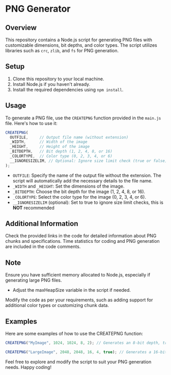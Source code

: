 # PNG Generator

## Overview

This repository contains a Node.js script for generating PNG files with customizable dimensions, bit depths, and color types. The script utilizes libraries such as `crc`, `zlib`, and `fs` for PNG generation.

## Setup

1. Clone this repository to your local machine.
2. Install Node.js if you haven't already.
3. Install the required dependencies using `npm install`.

## Usage

To generate a PNG file, use the `CREATEPNG` function provided in the `main.js` file. Here's how to use it:

```javascript
CREATEPNG(
  OUTFILE,     // Output file name (without extension)
  _WIDTH,      // Width of the image
  _HEIGHT,     // Height of the image
  _BITDEPTH,   // Bit depth (1, 2, 4, 8, or 16)
  _COLORTYPE,  // Color type (0, 2, 3, 4, or 6)
  __IGNORESIZELIM, // Optional: Ignore size limit check (true or false)
);
```

- `OUTFILE`: Specify the name of the output file without the extension. The script will automatically add the necessary details to the file name.
- `_WIDTH` and `_HEIGHT`: Set the dimensions of the image.
- `_BITDEPTH`: Choose the bit depth for the image (1, 2, 4, 8, or 16).
- `_COLORTYPE`: Select the color type for the image (0, 2, 3, 4, or 6).
- `__IGNORESIZELIM` (optional): Set to true to ignore size limit checks, this is __NOT__ recommended

## Additional Information

Check the provided links in the code for detailed information about PNG chunks and specifications.
Time statistics for coding and PNG generation are included in the code comments.

## Note

Ensure you have sufficient memory allocated to Node.js, especially if generating large PNG files.
- Adjust the maxHeapSize variable in the script if needed.

Modify the code as per your requirements, such as adding support for additional color types or customizing chunk data.

## Examples
Here are some examples of how to use the CREATEPNG function:

```javascript
CREATEPNG("MyImage", 1024, 1024, 8, 2); // Generates an 8-bit depth, truecolor PNG named "MyImage_W1024_H1024_B8_C2.png".

CREATEPNG("LargeImage", 2048, 2048, 16, 4, true); // Generates a 16-bit depth, grayscale with alpha PNG ignoring size limits.
```
Feel free to explore and modify the script to suit your PNG generation needs. Happy coding!
